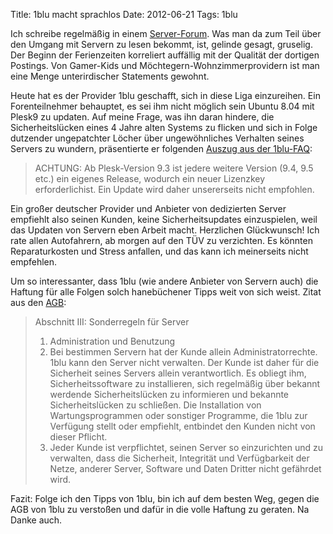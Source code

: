 Title: 1blu macht sprachlos
Date: 2012-06-21
Tags: 1blu

Ich schreibe regelmäßig in einem [Server-Forum](http://serversupportforum.de/).
Was man da zum Teil über den Umgang mit Servern zu lesen bekommt, ist, gelinde
gesagt, gruselig. Der Beginn der Ferienzeiten korreliert auffällig mit der
Qualität der dortigen Postings. Von Gamer-Kids und
Möchtegern-Wohnzimmerprovidern ist man eine Menge unterirdischer Statements
gewohnt.

Heute hat es der Provider 1blu geschafft, sich in diese Liga einzureihen. Ein
Forenteilnehmer behauptet, es sei ihm nicht möglich sein Ubuntu 8.04 mit Plesk9
zu updaten. Auf meine Frage, was ihn daran hindere, die Sicherheitslücken eines
4 Jahre alten Systems zu flicken und sich in Folge dutzender ungepatchter
Löcher über ungewöhnliches Verhalten seines Servers zu wundern, präsentierte er
folgenden [Auszug aus der
1blu-FAQ](http://faq.1blu.de/content/550/358/de/updates-_-plesk-bietet-mir-updates-an-koennen-diese-installiert-werden.html):

>ACHTUNG: Ab Plesk-Version 9.3 ist jedere weitere Version (9.4, 9.5 etc.) ein
>eigenes Release, wodurch ein neuer Lizenzkey erforderlichist. Ein Update wird
>daher unsererseits nicht empfohlen.

Ein großer deutscher Provider und Anbieter von dedizierten Server empfiehlt
also seinen Kunden, keine Sicherheitsupdates einzuspielen, weil das Updaten von
Servern eben Arbeit macht. Herzlichen Glückwunsch! Ich rate allen Autofahrern,
ab morgen auf den TÜV zu verzichten. Es könnten Reparaturkosten und Stress
anfallen, und das kann ich meinerseits nicht empfehlen.

Um so interessanter, dass 1blu (wie andere Anbieter von Servern auch) die
Haftung für alle Folgen solch hanebüchener Tipps weit von sich weist. Zitat aus
den [AGB](http://www.1blu.de/agb/):

>Abschnitt III: Sonderregeln für Server
>
>1. Administration und Benutzung
>  1. Bei bestimmen Servern hat der Kunde allein Administratorrechte. 1blu kann
>     den Server nicht verwalten. Der Kunde ist daher für die Sicherheit seines
>     Servers allein verantwortlich. Es obliegt ihm, Sicherheitssoftware zu
>     installieren, sich regelmäßig über bekannt werdende Sicherheitslücken zu
>     informieren und bekannte Sicherheitslücken zu schließen. Die Installation
>     von Wartungsprogrammen oder sonstiger Programme, die 1blu zur Verfügung
>     stellt oder empfiehlt, entbindet den Kunden nicht von dieser Pflicht.
>  2. Jeder Kunde ist verpflichtet, seinen Server so einzurichten und zu
>     verwalten, dass die Sicherheit, Integrität und Verfügbarkeit der Netze,
>     anderer Server, Software und Daten Dritter nicht gefährdet wird.

Fazit: Folge ich den Tipps von 1blu, bin ich auf dem besten Weg, gegen die AGB
von 1blu zu verstoßen und dafür in die volle Haftung zu geraten. Na Danke auch.
